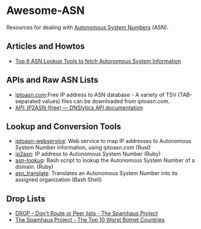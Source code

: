 # Awesome-ASN

Resources for dealing with [Autonomous System Numbers](https://www.arin.net/resources/guide/asn/) (ASN).

## Articles and Howtos

* [Top 6 ASN Lookup Tools to fetch Autonomous System Information](https://securitytrails.com/blog/asn-lookup)

## APIs and Raw ASN Lists

* [iptoasn.com](https://iptoasn.com/):Free IP address to ASN database - A variety of TSV (TAB-separated values) files can be downloaded from iptoasn.com.
* [API: IP2ASN (free) — DNSlytics API documentation](https://dev.dnslytics.com/api/ip2asn.html)

## Lookup and Conversion Tools

* [iptoasn-webservice](https://github.com/jedisct1/iptoasn-webservice): Web service to map IP addresses to Autonomous System Number information, using iptoasn.com (Rust)
* [ip2asn](https://github.com/picatz/ip2asn): IP address to Autonomous System Number (Ruby)
* [asn-lookup](https://github.com/adamalbers/asn-lookup): Bash script to lookup the Autonomous System Number of a domain. (Ruby)
* [asn_translate](https://github.com/seeingidog/asn_translate): Translates an Autonomous System Number into its assigned organization (Bash Shell)

## Drop Lists

* [DROP - Don't Route or Peer lists - The Spamhaus Project](https://www.spamhaus.org/drop/)
* [The Spamhaus Project - The Top 10 Worst Botnet Countries](https://www.spamhaus.org/statistics/botnet-asn/)
